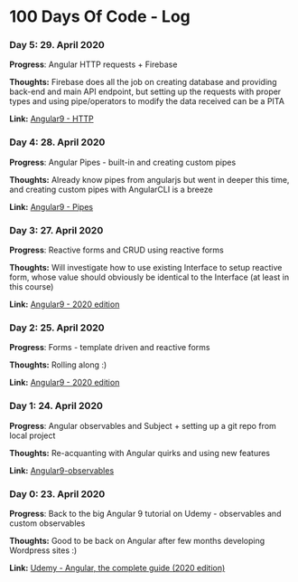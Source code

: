 # 100 Days Of Code - Log

### Day 5: 29. April 2020

**Progress**: Angular HTTP requests + Firebase

**Thoughts:** Firebase does all the job on creating database and providing back-end and main API endpoint, but setting up the requests with proper types and using pipe/operators to modify the data received can be a PITA

**Link:** [Angular9 - HTTP](https://github.com/nahero/angular9-http)

### Day 4: 28. April 2020

**Progress**: Angular Pipes - built-in and creating custom pipes

**Thoughts:** Already know pipes from angularjs but went in deeper this time, and creating custom pipes with AngularCLI is a breeze

**Link:** [Angular9 - Pipes](https://github.com/nahero/angular9-pipes)

### Day 3: 27. April 2020

**Progress**: Reactive forms and CRUD using reactive forms

**Thoughts:** Will investigate how to use existing Interface to setup reactive form, whose value should obviously be identical to the Interface (at least in this course)

**Link:** [Angular9 - 2020 edition](https://github.com/nahero/Angular9-2020-edition)

### Day 2: 25. April 2020

**Progress**: Forms - template driven and reactive forms

**Thoughts:** Rolling along :)

**Link:** [Angular9 - 2020 edition](https://github.com/nahero/Angular9-2020-edition)

### Day 1: 24. April 2020

**Progress**: Angular observables and Subject + setting up a git repo from local project

**Thoughts:** Re-acquanting with Angular quirks and using new features

**Link:** [Angular9-observables](https://github.com/nahero/angular9-Observables)

### Day 0: 23. April 2020

**Progress**: Back to the big Angular 9 tutorial on Udemy - observables and custom observables

**Thoughts:** Good to be back on Angular after few months developing Wordpress sites :)

**Link:** [Udemy - Angular, the complete guide (2020 edition)](https://www.udemy.com/course/the-complete-guide-to-angular-2/)

<!--
### Day 0: February 30, 2016 (Example 1)
##### (delete me or comment me out)

**Today's Progress**: Fixed CSS, worked on canvas functionality for the app.

**Thoughts:** I really struggled with CSS, but, overall, I feel like I am slowly getting better at it. Canvas is still new for me, but I managed to figure out some basic functionality.

**Link to work:** [Calculator App](http://www.example.com)

### Day 0: February 30, 2016 (Example 2)
##### (delete me or comment me out)

**Today's Progress**: Fixed CSS, worked on canvas functionality for the app.

**Thoughts**: I really struggled with CSS, but, overall, I feel like I am slowly getting better at it. Canvas is still new for me, but I managed to figure out some basic functionality.

**Link(s) to work**: [Calculator App](http://www.example.com)


### Day 1: June 27, Monday

**Today's Progress**: I've gone through many exercises on FreeCodeCamp.

**Thoughts** I've recently started coding, and it's a great feeling when I finally solve an algorithm challenge after a lot of attempts and hours spent.

**Link(s) to work**
1. [Find the Longest Word in a String](https://www.freecodecamp.com/challenges/find-the-longest-word-in-a-string)
2. [Title Case a Sentence](https://www.freecodecamp.com/challenges/title-case-a-sentence)
-->
